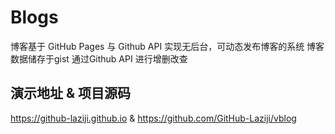 # Blogs

博客基于 GitHub Pages 与 Github API 实现无后台，可动态发布博客的系统 博客数据储存于gist 通过Github API 进行增删改查 

## 演示地址 & 项目源码
https://github-laziji.github.io & https://github.com/GitHub-Laziji/vblog
